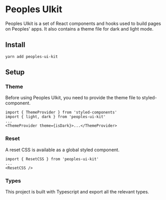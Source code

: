 # Peoples UIkit

Peoples UIkit is a set of React components and hooks used to build pages on Peoples' apps. It also contains a theme file for dark and light mode.

## Install

`yarn add peoples-ui-kit`

## Setup

### Theme

Before using Peoples UIkit, you need to provide the theme file to styled-component.

```
import { ThemeProvider } from 'styled-components'
import { light, dark } from 'peoples-ui-kit'
...
<ThemeProvider theme={isDark}>...</ThemeProvider>
```

### Reset

A reset CSS is available as a global styled component.

```
import { ResetCSS } from 'peoples-ui-kit'
...
<ResetCSS />
```

### Types

This project is built with Typescript and export all the relevant types.
